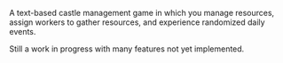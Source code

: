 A text-based castle management game in which you manage resources, assign workers to gather resources, and experience randomized daily events.

Still a work in progress with many features not yet implemented.
